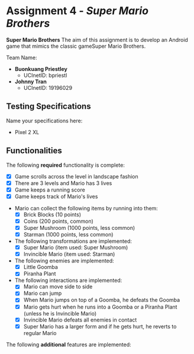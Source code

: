 # Assignment 4 - *_Super Mario Brothers_*

**Super Mario Brothers** The aim of this assignment is to develop an Android game that mimics the classic gameSuper Mario Brothers.

Team Name:
* **Buonkuang Priestley**
  - UCInetID: bpriestl
* **Johnny Tran**
  - UCInetID: 19196029

## Testing Specifications
Name your specifications here:
* Pixel 2 XL

## Functionalities
[//]: # (Write [x] to mark off what was accomplished.<br/>)
The following **required** functionality is complete:

* [x] Game scrolls across the level in landscape fashion
* [x] There are 3 levels and Mario has 3 lives
* [x] Game keeps a running score 
* [x] Game keeps track of Mario's lives
* Mario can collect the following items by running into them: 
	- [x] Brick Blocks (10 points)
	- [x] Coins (200 points, common)
	- [x] Super Mushroom (1000 points, less common)
	- [x] Starman (1000 points, less common)
* The following transformations are implemented: 
	- [x] Super Mario (item used: Super Mushroom)
	- [x] Invincible Mario (item used: Starman) 
* The following enemies are implemented: 
	- [x] Little Goomba
	- [x] Piranha Plant
* The following interactions are implemented: 
   - [x] Mario can move side to side
   - [x] Mario can jump
   - [x] When Mario jumps on top of a Goomba, he defeats the Goomba
   - [x] Mario gets hurt when he runs into a Goomba or a Piranha Plant (unless he is Invincible Mario)
   - [x] Invincible Mario defeats all enemies in contact
   - [x] Super Mario has a larger form and if he gets hurt, he reverts to regular Mario

[//]: # (* [ ] Got any features?)
The following **additional** features are implemented:<br/>
